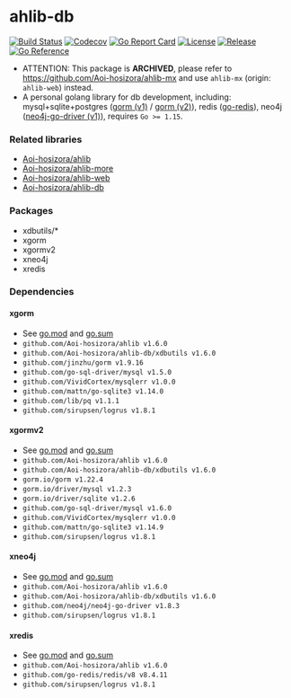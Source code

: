 # ahlib-db

[![Build Status](https://travis-ci.com/Aoi-hosizora/ahlib-db.svg?branch=master)](https://travis-ci.com/Aoi-hosizora/ahlib-db)
[![Codecov](https://codecov.io/gh/Aoi-hosizora/ahlib-db/branch/master/graph/badge.svg)](https://codecov.io/gh/Aoi-hosizora/ahlib-db)
[![Go Report Card](https://goreportcard.com/badge/github.com/Aoi-hosizora/ahlib-db)](https://goreportcard.com/report/github.com/Aoi-hosizora/ahlib-db)
[![License](http://img.shields.io/badge/license-mit-blue.svg)](./LICENSE)
[![Release](https://img.shields.io/github/v/release/Aoi-hosizora/ahlib-db)](https://github.com/Aoi-hosizora/ahlib-db/releases)
[![Go Reference](https://pkg.go.dev/badge/github.com/Aoi-hosizora/ahlib-db.svg)](https://pkg.go.dev/github.com/Aoi-hosizora/ahlib-db)

+ ATTENTION: This package is **ARCHIVED**, please refer to https://github.com/Aoi-hosizora/ahlib-mx and use `ahlib-mx` (origin: `ahlib-web`) instead.
+ A personal golang library for db development, including: mysql+sqlite+postgres ([gorm (v1)](https://github.com/jinzhu/gorm) / [gorm (v2)](https://github.com/go-gorm/gorm)), redis ([go-redis](https://github.com/go-redis/redis)), neo4j ([neo4j-go-driver (v1)](https://github.com/neo4j/neo4j-go-driver)), requires `Go >= 1.15`.

### Related libraries

+ [Aoi-hosizora/ahlib](https://github.com/Aoi-hosizora/ahlib)
+ [Aoi-hosizora/ahlib-more](https://github.com/Aoi-hosizora/ahlib-more)
+ [Aoi-hosizora/ahlib-web](https://github.com/Aoi-hosizora/ahlib-web)
+ [Aoi-hosizora/ahlib-db](https://github.com/Aoi-hosizora/ahlib-db)

### Packages

+ xdbutils/*
+ xgorm
+ xgormv2
+ xneo4j
+ xredis

### Dependencies

#### xgorm

+ See [go.mod](./xgorm/go.mod) and [go.sum](./xgorm/go.sum)
+ `github.com/Aoi-hosizora/ahlib v1.6.0`
+ `github.com/Aoi-hosizora/ahlib-db/xdbutils v1.6.0`
+ `github.com/jinzhu/gorm v1.9.16`
+ `github.com/go-sql-driver/mysql v1.5.0`
+ `github.com/VividCortex/mysqlerr v1.0.0`
+ `github.com/mattn/go-sqlite3 v1.14.0`
+ `github.com/lib/pq v1.1.1`
+ `github.com/sirupsen/logrus v1.8.1`

#### xgormv2

+ See [go.mod](./xgormv2/go.mod) and [go.sum](./xgormv2/go.sum)
+ `github.com/Aoi-hosizora/ahlib v1.6.0`
+ `github.com/Aoi-hosizora/ahlib-db/xdbutils v1.6.0`
+ `gorm.io/gorm v1.22.4`
+ `gorm.io/driver/mysql v1.2.3`
+ `gorm.io/driver/sqlite v1.2.6`
+ `github.com/go-sql-driver/mysql v1.6.0`
+ `github.com/VividCortex/mysqlerr v1.0.0`
+ `github.com/mattn/go-sqlite3 v1.14.9`
+ `github.com/sirupsen/logrus v1.8.1`

#### xneo4j

+ See [go.mod](./xneo4j/go.mod) and [go.sum](./xneo4j/go.sum)
+ `github.com/Aoi-hosizora/ahlib v1.6.0`
+ `github.com/Aoi-hosizora/ahlib-db/xdbutils v1.6.0`
+ `github.com/neo4j/neo4j-go-driver v1.8.3`
+ `github.com/sirupsen/logrus v1.8.1`

#### xredis

+ See [go.mod](./xredis/go.mod) and [go.sum](./xredis/go.sum)
+ `github.com/Aoi-hosizora/ahlib v1.6.0`
+ `github.com/go-redis/redis/v8 v8.4.11`
+ `github.com/sirupsen/logrus v1.8.1`

